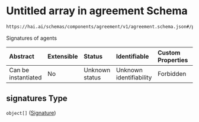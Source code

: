 # Untitled array in agreement Schema

```txt
https://hai.ai/schemas/components/agreement/v1/agreement.schema.json#/properties/signatures
```

Signatures of agents

| Abstract            | Extensible | Status         | Identifiable            | Custom Properties | Additional Properties | Access Restrictions | Defined In                                                                                                                             |
| :------------------ | :--------- | :------------- | :---------------------- | :---------------- | :-------------------- | :------------------ | :------------------------------------------------------------------------------------------------------------------------------------- |
| Can be instantiated | No         | Unknown status | Unknown identifiability | Forbidden         | Allowed               | none                | [agreement.schema.json\*](../../https:/hai.ai/schemas/=./schemas/components/agreement/v1/agreement.schema.json "open original schema") |

## signatures Type

`object[]` ([Signature](header-1-properties-signature-1.md))

